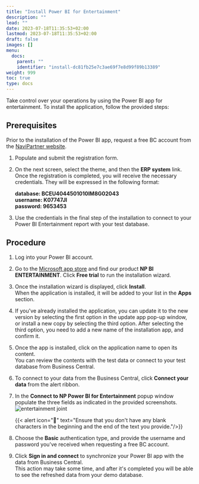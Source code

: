 ```yaml
---
title: "Install Power BI for Entertainment"
description: ""
lead: ""
date: 2023-07-18T11:35:53+02:00
lastmod: 2023-07-18T11:35:53+02:00
draft: false
images: []
menu:
  docs:
    parent: ""
    identifier: "install-dc81fb25e7c3ae69f7e8d99f89b13389"
weight: 999
toc: true
type: docs
---
```


Take control over your operations by using the Power BI app for entertainment. To install the application, follow the provided steps:


## Prerequisites

Prior to the installation of the Power BI app, request a free BC account from the [NaviPartner website](https://www.navipartner.com/get-trial/).   

1. Populate and submit the registration form.       
2.  On the next screen, select the theme, and then the **ERP system** link.      
       Once the registration is completed, you will receive the necessary credentials. They will be expressed in the following format:

    **database: BCEU4044501010IM8G02043**       
    **username: K07747JI**    
    **password: 9653453**

3. Use the credentials in the final step of the installation to connect to your Power BI Entertainment report with your test database.

## Procedure

1. Log into your Power BI account. 
2. Go to the [Microsoft app store](https://apps.microsoft.com/store/apps) and find our product **NP BI ENTERTAINMENT**. Click **Free trial** to run the installation wizard.    
3.  Once the installation wizard is displayed, click **Install**.     
    When the application is installed, it will be added to your list in the **Apps** section.      
4. If you've already installed the application, you can update it to the new version by selecting the first option in the update app pop-up window, or install a new copy by selecting the third option. After selecting the third option, you need to  add a new name of the installation app, and confirm it.    
5. Once the app is installed, click on the application name to open its content.     
   You can review the contents with the test data or connect to your test database from Business Central.
6. To connect to your data from the Business Central, click **Connect your data** from the alert ribbon.         
7. In the **Connect to NP Power BI for Entertainment** popup window populate the three fields as indicated in the provided screenshots.        
   ![entertainment joint](entertainment_joint.PNG)       

    {{< alert icon="📝" text="Ensure that you don't have any blank characters in the beginning and the end of the text you provide."/>}} 

8. Choose the **Basic** authentication type, and provide the username and password you've received when requesting a free BC account. 
9. Click **Sign in and connect** to synchronize your Power BI app with the data from Business Central.     
    This action may take some time, and after it's completed you will be able to see the refreshed data from your demo database. 
